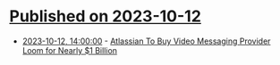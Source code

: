 # [Published on 2023-10-12](index.md)

* [2023-10-12, 14:00:00](https://slashdot.org/story/23/10/12/1359231/atlassian-to-buy-video-messaging-provider-loom-for-nearly-1-billion?utm_source=rss1.0mainlinkanon&utm_medium=feed) - [Atlassian To Buy Video Messaging Provider Loom for Nearly $1 Billion](https://slashdot.org/story/23/10/12/1359231/atlassian-to-buy-video-messaging-provider-loom-for-nearly-1-billion?utm_source=rss1.0mainlinkanon&utm_medium=feed)
